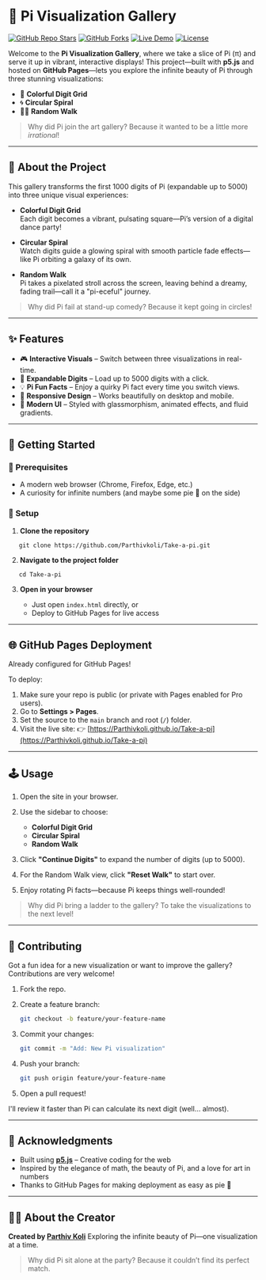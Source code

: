 # 🥧 Pi Visualization Gallery

[![GitHub Repo Stars](https://img.shields.io/github/stars/Parthivkoli/Take-a-pi?style=social)](https://github.com/Parthivkoli/Take-a-pi/stargazers)
[![GitHub Forks](https://img.shields.io/github/forks/Parthivkoli/Take-a-pi?style=social)](https://github.com/Parthivkoli/Take-a-pi/fork)
[![Live Demo](https://img.shields.io/badge/Live-Demo-blue?logo=github)](https://Parthivkoli.github.io/Take-a-pi)
[![License](https://img.shields.io/github/license/Parthivkoli/Take-a-pi)](https://github.com/Parthivkoli/Take-a-pi/blob/main/LICENSE)

Welcome to the **Pi Visualization Gallery**, where we take a slice of Pi (π) and serve it up in vibrant, interactive displays! This project—built with **p5.js** and hosted on **GitHub Pages**—lets you explore the infinite beauty of Pi through three stunning visualizations:

- 🎨 **Colorful Digit Grid**  
- 🌀 **Circular Spiral**  
- 🚶‍♂️ **Random Walk**

> Why did Pi join the art gallery? Because it wanted to be a little more *irrational*!

---

## 📌 About the Project

This gallery transforms the first 1000 digits of Pi (expandable up to 5000) into three unique visual experiences:

- **Colorful Digit Grid**  
  Each digit becomes a vibrant, pulsating square—Pi’s version of a digital dance party!
  
- **Circular Spiral**  
  Watch digits guide a glowing spiral with smooth particle fade effects—like Pi orbiting a galaxy of its own.

- **Random Walk**  
  Pi takes a pixelated stroll across the screen, leaving behind a dreamy, fading trail—call it a "pi-eceful" journey.

> Why did Pi fail at stand-up comedy? Because it kept going in circles!

---

## ✨ Features

- 🎮 **Interactive Visuals** – Switch between three visualizations in real-time.
- 🔢 **Expandable Digits** – Load up to 5000 digits with a click.
- 💡 **Pi Fun Facts** – Enjoy a quirky Pi fact every time you switch views.
- 📱 **Responsive Design** – Works beautifully on desktop and mobile.
- 🌈 **Modern UI** – Styled with glassmorphism, animated effects, and fluid gradients.

---

## 🚀 Getting Started

### 🔧 Prerequisites

- A modern web browser (Chrome, Firefox, Edge, etc.)
- A curiosity for infinite numbers (and maybe some pie 🍰 on the side)

### 📂 Setup

1. **Clone the repository**
```
   git clone https://github.com/Parthivkoli/Take-a-pi.git
````

2. **Navigate to the project folder**

```
   cd Take-a-pi
```

3. **Open in your browser**

   * Just open `index.html` directly, or
   * Deploy to GitHub Pages for live access

---

## 🌐 GitHub Pages Deployment

Already configured for GitHub Pages!

To deploy:

1. Make sure your repo is public (or private with Pages enabled for Pro users).
2. Go to **Settings > Pages**.
3. Set the source to the `main` branch and root (`/`) folder.
4. Visit the live site:
   👉 [https://Parthivkoli.github.io/Take-a-pi](https://Parthivkoli.github.io/Take-a-pi)

---

## 🕹️ Usage

1. Open the site in your browser.
2. Use the sidebar to choose:

   * **Colorful Digit Grid**
   * **Circular Spiral**
   * **Random Walk**
3. Click **"Continue Digits"** to expand the number of digits (up to 5000).
4. For the Random Walk view, click **"Reset Walk"** to start over.
5. Enjoy rotating Pi facts—because Pi keeps things well-rounded!

> Why did Pi bring a ladder to the gallery?
> To take the visualizations to the next level!

---

## 🤝 Contributing

Got a fun idea for a new visualization or want to improve the gallery? Contributions are very welcome!

1. Fork the repo.
2. Create a feature branch:

   ```bash
   git checkout -b feature/your-feature-name
   ```
3. Commit your changes:

   ```bash
   git commit -m "Add: New Pi visualization"
   ```
4. Push your branch:

   ```bash
   git push origin feature/your-feature-name
   ```
5. Open a pull request!

I'll review it faster than Pi can calculate its next digit (well… almost).

---

## 🧠 Acknowledgments

* Built using [**p5.js**](https://p5js.org/) – Creative coding for the web
* Inspired by the elegance of math, the beauty of Pi, and a love for art in numbers
* Thanks to GitHub Pages for making deployment as easy as pie 🥧

---

## 👨‍💻 About the Creator

**Created by [Parthiv Koli](https://github.com/Parthivkoli)**
Exploring the infinite beauty of Pi—one visualization at a time.

> Why did Pi sit alone at the party?
> Because it couldn’t find its perfect match.
